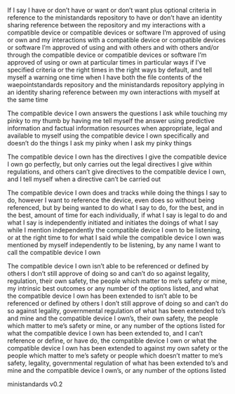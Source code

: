 If I say I have or don’t have or want or don’t want plus optional criteria in reference to the ministandards repository to have or don’t have an identity sharing reference between the repository and my interactions with a compatible device or compatible devices or software I’m approved of using or own and my interactions with a compatible device or compatible devices or software I’m approved of using and with others and with others and/or through the compatible device or compatible devices or software I’m approved of using or own at particular times in particular ways if I’ve specified criteria or the right times in the right ways by default, and tell myself a warning one time when I have both the file contents of the waepointstandards repository and the ministandards repository applying in an identity sharing reference between my own interactions with myself at the same time

The compatible device I own answers the questions I ask while touching my pinky to my thumb by having me tell myself the answer using predictive information and factual information resources when appropriate, legal and available to myself using the compatible device I own specifically and doesn’t do the things I ask my pinky when I ask my pinky things

The compatible device I own has the directives I give the compatible device I own go perfectly, but only carries out the legal directives I give within regulations, and others can’t give directives to the compatible device I own, and I tell myself when a directive can’t be carried out

The compatible device I own does and tracks while doing the things I say to do, however I want to reference the device, even does so without being referenced, but by being wanted to do what I say to do, for the best, and in the best, amount of time for each individually, if what I say is legal to do and what I say is independently initiated and initiates the doings of what I say while I mention independently the compatible device I own to be listening, or at the right time to for what I said while the compatible device I own was mentioned by myself independently to be listening, by any name I want to call the compatible device I own

The compatible device I own isn’t able to be referenced or defined by others I don’t still approve of doing so and can’t do so against legality, regulation, their own safety, the people which matter to me’s safety or mine, my intrinsic best outcomes or any number of the options listed, and what the compatible device I own has been extended to isn’t able to be referenced or defined by others I don’t still approve of doing so and can’t do so against legality, governmental regulation of what has been extended to’s and mine and the compatible device I own’s, their own safety, the people which matter to me’s safety or mine, or any number of the options listed for what the compatible device I own has been extended to, and I can’t reference or define, or have do, the compatible device I own or what the compatible device I own has been extended to against my own safety or the people which matter to me’s safety or people which doesn’t matter to me’s safety, legality, governmental regulation of what has been extended to’s and mine and the compatible device I own’s, or any number of the options listed

ministandards v0.2
